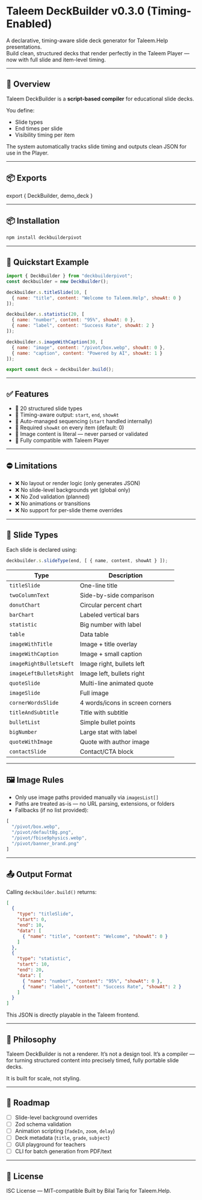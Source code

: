 
# Taleem DeckBuilder v0.3.0 (Timing-Enabled)

A declarative, timing-aware slide deck generator for Taleem.Help presentations.  
Build clean, structured decks that render perfectly in the Taleem Player — now with full slide and item-level timing.

---

## 🚀 Overview

Taleem DeckBuilder is a **script-based compiler** for educational slide decks.

You define:
- Slide types
- End times per slide
- Visibility timing per item

The system automatically tracks slide timing and outputs clean JSON for use in the Player.

---

## 📦 Exports
export {
    DeckBuilder,
    demo_deck
}

---
## 📦 Installation

```bash
npm install deckbuilderpivot
````

---

## 📄 Quickstart Example

```js
import { DeckBuilder } from "deckbuilderpivot";
const deckbuilder = new DeckBuilder();

deckbuilder.s.titleSlide(10, [
  { name: "title", content: "Welcome to Taleem.Help", showAt: 0 }
]);

deckbuilder.s.statistic(20, [
  { name: "number", content: "95%", showAt: 0 },
  { name: "label", content: "Success Rate", showAt: 2 }
]);

deckbuilder.s.imageWithCaption(30, [
  { name: "image", content: "/pivot/box.webp", showAt: 0 },
  { name: "caption", content: "Powered by AI", showAt: 1 }
]);

export const deck = deckbuilder.build();
```

---

## ✅ Features

* 🔹 20 structured slide types
* 🔹 Timing-aware output: `start`, `end`, `showAt`
* 🔹 Auto-managed sequencing (`start` handled internally)
* 🔹 Required `showAt` on every item (default: 0)
* 🔹 Image content is literal — never parsed or validated
* 🔹 Fully compatible with Taleem Player

---

## ⛔ Limitations

* ❌ No layout or render logic (only generates JSON)
* ❌ No slide-level backgrounds yet (global only)
* ❌ No Zod validation (planned)
* ❌ No animations or transitions
* ❌ No support for per-slide theme overrides

---

## 🧱 Slide Types

Each slide is declared using:

```js
deckbuilder.s.slideType(end, [ { name, content, showAt } ]);
```

| Type                    | Description                     |
| ----------------------- | ------------------------------- |
| `titleSlide`            | One-line title                  |
| `twoColumnText`         | Side-by-side comparison         |
| `donutChart`            | Circular percent chart          |
| `barChart`              | Labeled vertical bars           |
| `statistic`             | Big number with label           |
| `table`                 | Data table                      |
| `imageWithTitle`        | Image + title overlay           |
| `imageWithCaption`      | Image + small caption           |
| `imageRightBulletsLeft` | Image right, bullets left       |
| `imageLeftBulletsRight` | Image left, bullets right       |
| `quoteSlide`            | Multi-line animated quote       |
| `imageSlide`            | Full image                      |
| `cornerWordsSlide`      | 4 words/icons in screen corners |
| `titleAndSubtitle`      | Title with subtitle             |
| `bulletList`            | Simple bullet points            |
| `bigNumber`             | Large stat with label           |
| `quoteWithImage`        | Quote with author image         |
| `contactSlide`          | Contact/CTA block               |

---

## 🖼 Image Rules

* Only use image paths provided manually via `imagesList[]`
* Paths are treated as-is — no URL parsing, extensions, or folders
* Fallbacks (if no list provided):

```js
[
  "/pivot/box.webp",
  "/pivot/defaultBg.png",
  "/pivot/fbise9physics.webp",
  "/pivot/banner_brand.png"
]
```

---

## 📤 Output Format

Calling `deckbuilder.build()` returns:

```json
[
  {
    "type": "titleSlide",
    "start": 0,
    "end": 10,
    "data": [
      { "name": "title", "content": "Welcome", "showAt": 0 }
    ]
  },
  {
    "type": "statistic",
    "start": 10,
    "end": 20,
    "data": [
      { "name": "number", "content": "95%", "showAt": 0 },
      { "name": "label", "content": "Success Rate", "showAt": 2 }
    ]
  }
]
```

This JSON is directly playable in the Taleem frontend.

---

## 🧠 Philosophy

Taleem DeckBuilder is not a renderer.
It’s not a design tool.
It’s a compiler — for turning structured content into precisely timed, fully portable slide decks.

It is built for scale, not styling.

---

## 🔮 Roadmap

* [ ] Slide-level background overrides
* [ ] Zod schema validation
* [ ] Animation scripting (`fadeIn`, `zoom`, `delay`)
* [ ] Deck metadata (`title`, `grade`, `subject`)
* [ ] GUI playground for teachers
* [ ] CLI for batch generation from PDF/text

---

## 📣 License

ISC License — MIT-compatible
Built by Bilal Tariq for Taleem.Help.

```

